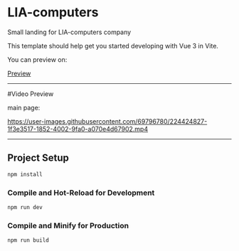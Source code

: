 # LIA-computers

Small landing for LIA-computers company

This template should help get you started developing with Vue 3 in Vite.

You can preview on:

<a target="_blank" href="https://sweet-alpaca-8cc02c.netlify.app" >Preview</a>


--------------------------
#Video Preview

main page:



https://user-images.githubusercontent.com/69796780/224424827-1f3e3517-1852-4002-9fa0-a070e4d67902.mp4

--------------------------



## Project Setup

```sh
npm install
```

### Compile and Hot-Reload for Development

```sh
npm run dev
```

### Compile and Minify for Production

```sh
npm run build
```
